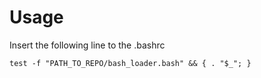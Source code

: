 # Usage

Insert the following line to the .bashrc
```
test -f "PATH_TO_REPO/bash_loader.bash" && { . "$_"; }
```
